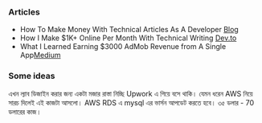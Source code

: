
### Articles

- How To Make Money With Technical Articles As A Developer [Blog](https://catalins.tech/how-to-make-money-with-technical-articles-as-a-developer/)
- How I Make $1K+ Online Per Month With Technical Writing [Dev.to](https://dev.to/the_greatbonnie/how-i-make-1k-online-per-month-with-technical-writing-293i)
- What I Learned Earning $3000 AdMob Revenue from A Single App[Medium](https://medium.datadriveninvestor.com/what-i-learned-earning-3000-admob-revenue-from-a-single-app-1d0bbebdb2b4)


### Some ideas

এখন ল্যাব ডিজাইন করার জন্য একটা মজার রাস্তা নিচ্ছি Upwork এ গিয়ে বসে থাকি। যেমন ধরেন AWS নিয়ে সারচ দিলেই এই কাজটা আসলো। AWS RDS এ mysql এর ভার্সন আপডেট করতে হবে। ৩৫ ডলার - 70 ডলারের কাজ। 